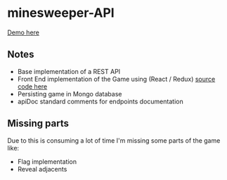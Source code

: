 # minesweeper-API

[Demo here](https://minesweeper-debianw.herokuapp.com/)

## Notes
* Base implementation of a REST API
* Front End implementation of the Game using (React / Redux) [ source code here ](https://github.com/debianw/minesweeper-APP)
* Persisting game in Mongo database
* apiDoc standard comments for endpoints documentation 

## Missing parts
Due to this is consuming a lot of time I'm missing some parts of the game like:

* Flag implementation
* Reveal adjacents
